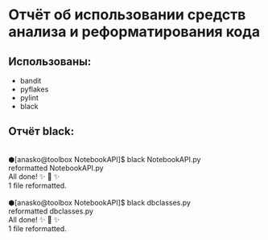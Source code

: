 # Отчёт об использовании средств анализа и реформатирования кода

## Использованы:
* bandit
* pyflakes
* pylint
* black

## Отчёт black:
<br>
⬢[anasko@toolbox NotebookAPI]$ black NotebookAPI.py
<br>
reformatted NotebookAPI.py
<br>
All done! ✨ 🍰 ✨
<br>
1 file reformatted.
<br><br>
⬢[anasko@toolbox NotebookAPI]$ black dbclasses.py
<br>
reformatted dbclasses.py
<br>
All done! ✨ 🍰 ✨
<br>
1 file reformatted.
